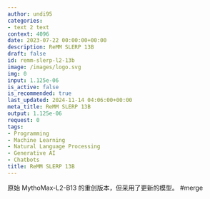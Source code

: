 ```yaml
---
author: undi95
categories:
- text 2 text
context: 4096
date: 2023-07-22 00:00:00+00:00
description: ReMM SLERP 13B
draft: false
id: remm-slerp-l2-13b
image: /images/logo.svg
img: 0
input: 1.125e-06
is_active: false
is_recommended: true
last_updated: 2024-11-14 04:06:00+00:00
meta_title: ReMM SLERP 13B
output: 1.125e-06
request: 0
tags:
- Programming
- Machine Learning
- Natural Language Processing
- Generative AI
- Chatbots
title: ReMM SLERP 13B
---
```
















原始 MythoMax-L2-B13 的重创版本，但采用了更新的模型。 #merge

